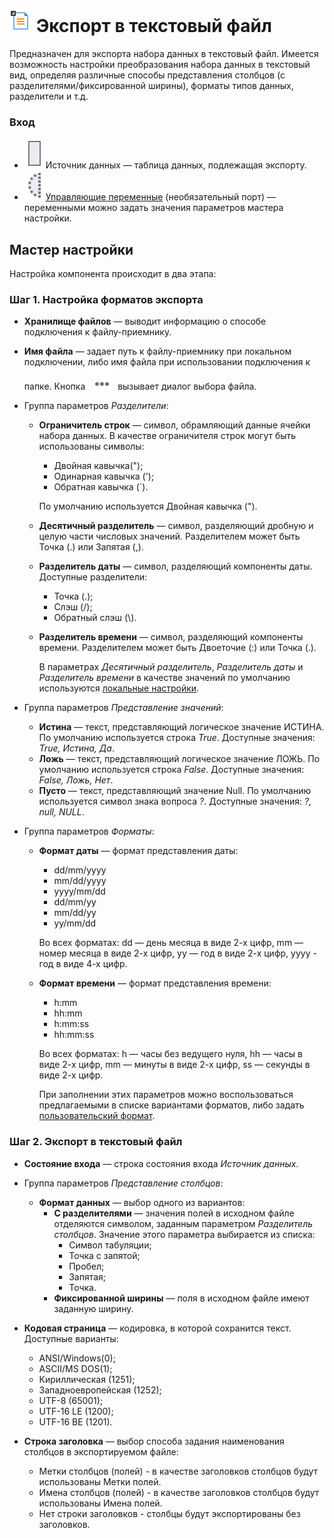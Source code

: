 # ![ ](../../images/icons/data-sources/file-txt-export_default.svg) Экспорт в текстовый файл

Предназначен для экспорта набора данных в текстовый файл. Имеется возможность настройки преобразования набора данных в текстовый вид, определяя различные способы представления столбцов (с разделителями/фиксированной ширины), форматы типов данных, разделители и т.д.

### Вход

* ![ ](../../images/icons/app/node/ports/inputs/table_inactive.svg) Источник данных — таблица данных, подлежащая экспорту.
* ![ ](../../images/icons/app/node/ports/inputs-optional/variable_inactive.svg) [Управляющие переменные](../../scenario/variables/control-variables.md) (необязательный порт) — переменными можно задать значения параметров мастера настройки.

## Мастер настройки

Настройка компонента происходит в два этапа:

### Шаг 1. Настройка форматов экспорта

* **Хранилище файлов** — выводит информацию о способе подключения к файлу-приемнику.
* **Имя файла** — задает путь к файлу-приемнику при локальном подключении, либо имя файла при использовании подключения к папке. Кнопка ![ ](../../images/extjs-theme/form/open-trigger/open-trigger_default.svg) вызывает диалог выбора файла.
* Группа параметров *Разделители*:
   * **Ограничитель строк** — символ, обрамляющий данные ячейки набора данных. В качестве ограничителя строк могут быть использованы символы:
      * Двойная кавычка(");
      * Одинарная кавычка (');
      * Обратная кавычка (`).

      По умолчанию используется Двойная кавычка (").

   * **Десятичный разделитель** — символ, разделяющий дробную и целую части числовых значений. Разделителем может быть Точка (.) или Запятая (,).

   * **Разделитель даты** — символ, разделяющий компоненты даты. Доступные разделители:
      * Точка (.);
      * Слэш (/);
      * Обратный слэш (&#92;).

   * **Разделитель времени** — символ, разделяющий компоненты времени. Разделителем может быть Двоеточие (:) или Точка (.).

      В параметрах *Десятичный разделитель*, *Разделитель даты* и *Разделитель времени* в качестве значений по умолчанию используются [локальные настройки](../../scenario/local-settings.md).

* Группа параметров *Представление значений*:
   * **Истина** — текст, представляющий логическое значение ИСТИНА. По умолчанию используется строка *True*. Доступные значения: *True, Истина, Да*.
   * **Ложь** — текст, представляющий логическое значение ЛОЖЬ. По умолчанию используется строка *False*. Доступные значения: *False, Ложь, Нет*.
   * **Пусто** — текст, представляющий значение Null. По умолчанию используется символ знака вопроса *?*. Доступные значения: *?, null, NULL*.

* Группа параметров *Форматы*:
   * **Формат даты** — формат представления даты:
      * dd/mm/yyyy
      * mm/dd/yyyy
      * yyyy/mm/dd
      * dd/mm/yy
      * mm/dd/yy
      * yy/mm/dd

      Во всех форматах: dd — день месяца в виде 2-х цифр, mm — номер месяца в виде 2-х цифр, yy — год в виде 2-х цифр, yyyy - год в виде 4-х цифр.

   * **Формат времени** — формат представления времени:
      * h:mm
      * hh:mm
      * h:mm:ss
      * hh:mm:ss

      Во всех форматах: h — часы без ведущего нуля, hh — часы в виде 2-х цифр, mm — минуты в виде 2-х цифр, ss — секунды в виде 2-х цифр.

      При заполнении этих параметров можно воспользоваться предлагаемыми в списке вариантами форматов, либо задать [пользовательский формат](./txt-csv/datetime-formats.md).

### Шаг 2. Экспорт в текстовый файл

* **Состояние входа** — строка состояния входа *Источник данных*.
* Группа параметров *Представление столбцов*:
   * **Формат данных** — выбор одного из вариантов:
      * **С разделителями** — значения полей в исходном файле отделяются символом, заданным параметром *Разделитель столбцов*. Значение этого параметра выбирается из списка:
         * Символ табуляции;
         * Точка с запятой;
         * Пробел;
         * Запятая;
         * Точка.
      * **Фиксированной ширины** — поля в исходном файле имеют заданную ширину.
* **Кодовая страница** — кодировка, в которой сохранится текст. Доступные варианты:
   * ANSI/Windows(0);
   * ASCII/MS DOS(1);
   * Кириллическая (1251);
   * Западноевропейская (1252);
   * UTF-8 (65001);
   * UTF-16 LE (1200);
   * UTF-16 BE (1201).

* **Строка заголовка** — выбор способа задания наименования столбцов в экспортируемом файле:
   * Метки столбцов (полей) - в качестве заголовков столбцов будут использованы Метки полей.
   * Имена столбцов (полей) - в качестве заголовков столбцов будут использованы Имена полей.
   * Нет строки заголовков - столбцы будут экспортированы без заголовков.
